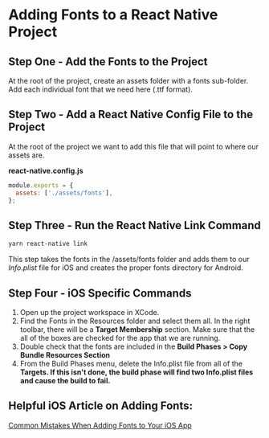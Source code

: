 # Adding Fonts to a React Native Project

## Step One - Add the Fonts to the Project

At the root of the project, create an assets folder with a fonts sub-folder. Add each individual font that we need here (.ttf format).

## Step Two - Add a React Native Config File to the Project

At the root of the project we want to add this file that will point to where our assets are.

**react-native.config.js**

```javascript
module.exports = {
  assets: ['./assets/fonts'],
};
```

## Step Three - Run the React Native Link Command

```bash
yarn react-native link
```

This step takes the fonts in the /assets/fonts folder and adds them to our *Info.plist* file for iOS and creates the proper fonts directory for Android.

## Step Four - iOS Specific Commands

1. Open up the project workspace in XCode.
2. Find the Fonts in the Resources folder and select them all. In the right toolbar, there will be a **Target Membership** section. Make sure that the all of the boxes are checked for the app that we are running.
3. Double check that the fonts are included in the **Build Phases > Copy Bundle Resources Section**
4. From the Build Phases menu, delete the Info.plist file from all of the **Targets. If this isn't done, the build phase will find two Info.plist files and cause the build to fail.**

## Helpful iOS Article on Adding Fonts:

[Common Mistakes When Adding Fonts to Your iOS App](https://codewithchris.com/common-mistakes-with-adding-custom-fonts-to-your-ios-app/)